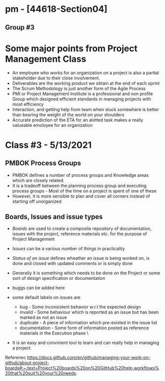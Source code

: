 # pm - [44618-Section04]
## Group #3

# Some major points from Project Management Class

* An employee who works for an organization on a project is also a partial stakeholder due to their close involvement. 
* Deliverables are the working product we obtain at the end of each sprint
* The Scrum Methodology is just another form of the Agile Process
* PMI or Project Management Institute is a professional and non profile Group which designed efficient standards in managing projects with most efficiency
* Interaction, and getting help from team when stuck somewhere is better than bearing the weight of the world on your shoulders
* Accurate prediction of the ETA for an alotted task makes a really valueable emoloyee for an organization


# Class #3 - 5/13/2021

## PMBOK Process Groups
* PMBOK defines a number of process groups and Knowledge areas which are closely related.
* It is a tradeoff between the planning process group and executing process groups - Most of the time on a project is spent of one of these
* However, it is more sensible to plan and cover all corners instead of starting off unorganized
 
 ## Boards, Issues and issue types
 *  *Boards*  are used to create a composite repository of documentation, issues with the project, reference materials etc. for the purpose of Project Management
 *  *Issues*  can be a various number of things in practicality
 *  *Status of an issue* defines wheather an issue is being worked on, is done and closed with updated comments or is simply done
 
 * Generally it is something which needs to be done on the Project or some sort of design specification or documentation
 * buggs can be added here
 * some default labels on issues are 
      * bug  -  Some inconsistent behavior w.r.t the expected design    
      * invalid -   Some behaviour which is reported as an issue but has been marked as not an issue
      * duplicate   -   A piece of information which pre-existed in the issue list
      * documentation -  Some form of information posted as reference materials in the Execution phase 
\
 * It is an easy and convinient tool to learn and can really help in managing a project.

Referenec https://docs.github.com/en/github/managing-your-work-on-github/about-project-boards#:~:text=Project%20boards%20on%20GitHub%20help,workflows%20that%20suit%20your%20needs.
